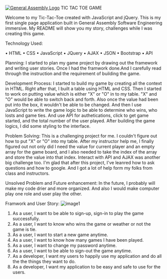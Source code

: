 [![General Assembly Logo](https://camo.githubusercontent.com/1a91b05b8f4d44b5bbfb83abac2b0996d8e26c92/687474703a2f2f692e696d6775722e636f6d2f6b6538555354712e706e67)](https://generalassemb.ly/education/web-development-immersive)
TIC TAC TOE GAME

Welcome to my Tic-Tac-Toe created with JavaScript and jQuery. This is my first single page application built in General Assembly Software Engineering immersive. My README will show you my story, challenges while I was creating this game.

Technology Used:

•	HTML
•	CSS
•	JavaScript
•	JQuery
•	AJAX
•	JSON
•	Bootstrap
•	API

Planning:
I started to plan my game project by drawing out the framework and writing user
stories. Once I had the framwork done.And I carefully read through the
instruction and the requirement of building the game.

Development Process:
I started to build my game by creating all the context in HTML. Right after that,
I built a table using HTML and CSS. Then I started to work on putting value
which is either "X" or "O" in to my table. "X" and "O" would be able to switch
back and forth. Also once the value had been put into the box, it wouldn't be
able to be changed. And then I use JavaScript to write the game logic to be
able to determine who wins, who losts and game ties. And use API for
authetications, click to get game started, and the total number of the user
played. After building the game logics, I did some styling to the interface.

Problem Solving:
This is a challenging project for me. I couldn't figure out how to put "X" or
"O" into my table. After my instructor help me, I finally figured out not only
did I need the value for current player and an empty array for the game board,
and I also needed to take the index of the array and store the value into that
index. Interact with API and AJAX was another big challenge too. I'm glad that
after this project, I've leanred how to ask questions and how to google. And I
got a lot of help form my folks from class and instructors.

Unsolved Problem and Future enhancement:
In the future, I probably will make my code drier and more organized. And also I
would make computer play one role and user play the other.

Framwork and User Story:
![image1](https://media.git.generalassemb.ly/user/19626/files/fc7f9680-61ac-11e9-9903-88b1f9329e93)

1. As a user, I want to be able to sign-up, sign-in to play the game successfully.
2. As a user, I want to know who wins the game or weather or not the game is tie.
3. As a user, I want to start a new game anytime.
4. As a user, I want to know how many games I have been played.
5. As a user, I want to change my password anytime.
6. As a user, I want to be able to sign-out the game anytime.
7. As a developer, I want my users to happily use my application and do all the
the things they want to do.
8. As a developer, I want my application to be easy and safe to use for the users.
